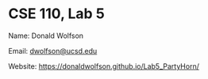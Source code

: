 # CSE 110, Lab 5

Name: Donald Wolfson

Email: dwolfson@ucsd.edu

Website: https://donaldwolfson.github.io/Lab5_PartyHorn/
